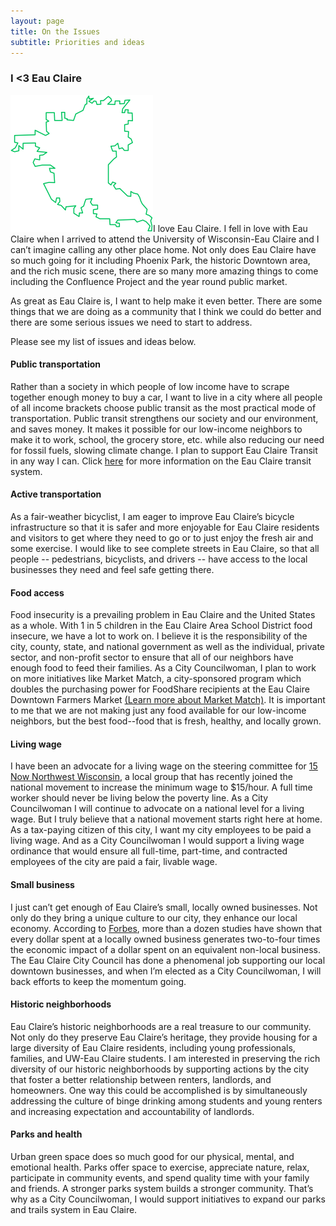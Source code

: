 ```yaml
---
layout: page
title: On the Issues
subtitle: Priorities and ideas
---
```


### I <3 Eau Claire

<img src="/img/Eau_Claire_outline.png" class="pull-right img-right">I love Eau Claire. I fell in love with Eau Claire when I arrived to attend the University of Wisconsin-Eau Claire and I can’t imagine calling any other place home. Not only does Eau Claire have so much going for it including Phoenix Park, the historic Downtown area, and the rich music scene, there are so many more amazing things to come including the Confluence Project and the year round public market. 

As great as Eau Claire is, I want to help make it even better. There are some things that we are doing as a community that I think we could do better and there are some serious issues we need to start to address. 

Please see my list of issues and ideas below. 


#### Public transportation

Rather than a society in which people of low income have to scrape together enough money to buy a car, I want to live in a city where all people of all income brackets choose public transit as the most practical mode of transportation. Public transit strengthens our society and our environment, and saves money. It makes it possible for our low-income neighbors to make it to work, school, the grocery store, etc. while also reducing our need for fossil fuels, slowing climate change. I plan to support Eau Claire Transit in any way I can. Click <a href="http://ecbus.org">here</a> for more information on the Eau Claire transit system.

#### Active transportation

As a fair-weather bicyclist, I am eager to improve Eau Claire’s bicycle infrastructure so that it is safer and more enjoyable for Eau Claire residents and visitors to get where they need to go or to just enjoy the fresh air and some exercise. I would like to see complete streets in Eau Claire, so that all people -- pedestrians, bicyclists, and drivers -- have access to the local businesses they need and feel safe getting there. 

#### Food access

Food insecurity is a prevailing problem in Eau Claire and the United States as a whole. With 1 in 5 children in the Eau Claire Area School District food insecure, we have a lot to work on. I believe it is the responsibility of the city, county, state, and national government as well as the individual, private sector, and non-profit sector to ensure that all of our neighbors have enough food to feed their families. As a City Councilwoman, I plan to work on more initiatives like Market Match, a city-sponsored program which doubles the purchasing power for FoodShare recipients at the Eau Claire Downtown Farmers Market <a href="http://ecmarketmatch.wordpress.com">(Learn more about Market Match)</a>. It is important to me that we are not making just any food available for our low-income neighbors, but the best food--food that is fresh, healthy, and locally grown. 

#### Living wage

I have been an advocate for a living wage on the steering committee for <a href="https://www.facebook.com/15nownorthwestwisconsin/">15 Now Northwest Wisconsin</a>, a local group that has recently joined the national movement to increase the minimum wage to $15/hour. A full time worker should never be living below the poverty line. As a City Councilwoman I will continue to advocate on a national level for a living wage. But I truly believe that a national movement starts right here at home. As a tax-paying citizen of this city, I want my city employees to be paid a living wage. And as a City Councilwoman I would support a living wage ordinance that would ensure all full-time, part-time, and contracted employees of the city are paid a fair, livable wage. 


#### Small business

I just can’t get enough of Eau Claire’s small, locally owned businesses. Not only do they bring a unique culture to our city, they enhance our local economy. According to <a href="http://www.forbes.com/sites/ashoka/2013/04/03/investing-in-local-food-businesses-for-community-health-and-wealth/#5179f8fb6114">Forbes</a>, more than a dozen studies have shown that every dollar spent at a locally owned business generates two-to-four times the economic impact of a dollar spent on an equivalent non-local business. The Eau Claire City Council has done a phenomenal job supporting our local downtown businesses, and when I’m elected as a City Councilwoman, I will back efforts to keep the momentum going.

#### Historic neighborhoods

Eau Claire’s historic neighborhoods are a real treasure to our community. Not only do they preserve Eau Claire’s heritage, they provide housing for a large diversity of Eau Claire residents, including young professionals, families, and UW-Eau Claire students. I am interested in preserving the rich diversity of our historic neighborhoods by supporting actions by the city that foster a better relationship between renters, landlords, and homeowners. One way this could be accomplished is by simultaneously addressing the culture of binge drinking among students and young renters and increasing expectation and accountability of landlords. 

#### Parks and health

Urban green space does so much good for our physical, mental, and emotional health. Parks offer space to exercise, appreciate nature, relax, participate in community events, and spend quality time with your family and friends. A stronger parks system builds a stronger community. That’s why as a City Councilwoman, I would support initiatives to expand our parks and trails system in Eau Claire.